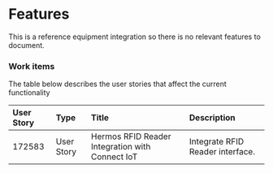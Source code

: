 Features
============
This is a reference equipment integration so there is no relevant features to document.

### Work items

The table below describes the user stories that affect the current functionality

User Story | Type | Title | Description
:--------- | :--- | :---- | :----------
172583|User Story|Hermos RFID Reader Integration with Connect IoT| Integrate RFID Reader interface.

